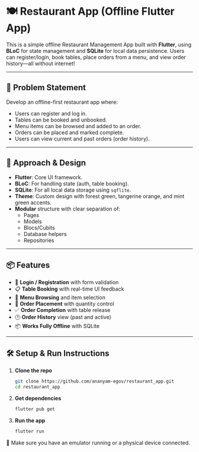 # 🍽️ Restaurant App (Offline Flutter App)

This is a simple offline Restaurant Management App built with **Flutter**, using **BLoC** for state management and **SQLite** for local data persistence. Users can register/login, book tables, place orders from a menu, and view order history—all without internet!

---

## 🚀 Problem Statement

Develop an offline-first restaurant app where:
- Users can register and log in.
- Tables can be booked and unbooked.
- Menu items can be browsed and added to an order.
- Orders can be placed and marked complete.
- Users can view current and past orders (order history).

---

## 🧠 Approach & Design

- **Flutter**: Core UI framework.
- **BLoC**: For handling state (auth, table booking).
- **SQLite**: For all local data storage using `sqflite`.
- **Theme**: Custom design with forest green, tangerine orange, and mint green accents.
- **Modular** structure with clear separation of:
  - Pages
  - Models
  - Blocs/Cubits
  - Database helpers
  - Repositories

---

## 📦 Features

- 🔐 **Login / Registration** with form validation
- 📋 **Table Booking** with real-time UI feedback
- 🍛 **Menu Browsing** and item selection
- 🛒 **Order Placement** with quantity control
- ✅ **Order Completion** with table release
- 🕑 **Order History** view (past and active)
- 📦 **Works Fully Offline** with SQLite

---

## 🛠️ Setup & Run Instructions

1. **Clone the repo**  
   ```bash
   git clone https://github.com/ananyam-egov/restaurant_app.git
   cd restaurant_app

2. **Get dependencies**
   ```bash
   flutter pub get

3. **Run the app**
   ```bash
   flutter run

📱 Make sure you have an emulator running or a physical device connected.   